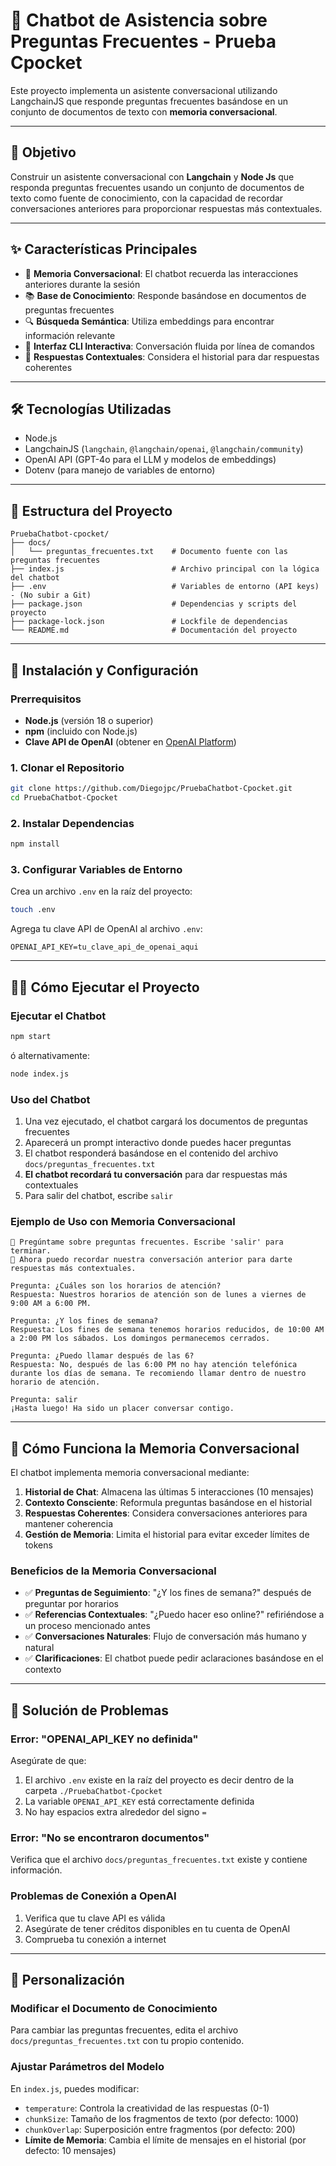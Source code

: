 # 🤖 Chatbot de Asistencia sobre Preguntas Frecuentes - Prueba Cpocket

Este proyecto implementa un asistente conversacional utilizando LangchainJS que responde preguntas frecuentes basándose en un conjunto de documentos de texto con **memoria conversacional**.

---

## 🎯 Objetivo

Construir un asistente conversacional con **Langchain** y **Node Js** que responda preguntas frecuentes usando un conjunto de documentos de texto como fuente de conocimiento, con la capacidad de recordar conversaciones anteriores para proporcionar respuestas más contextuales.

---

## ✨ Características Principales

- 🧠 **Memoria Conversacional**: El chatbot recuerda las interacciones anteriores durante la sesión
- 📚 **Base de Conocimiento**: Responde basándose en documentos de preguntas frecuentes
- 🔍 **Búsqueda Semántica**: Utiliza embeddings para encontrar información relevante
- 💬 **Interfaz CLI Interactiva**: Conversación fluida por línea de comandos
- 🎯 **Respuestas Contextuales**: Considera el historial para dar respuestas coherentes

---

## 🛠️ Tecnologías Utilizadas

-   Node.js
-   LangchainJS (`langchain`, `@langchain/openai`, `@langchain/community`)
-   OpenAI API (GPT-4o para el LLM y modelos de embeddings)
-   Dotenv (para manejo de variables de entorno)

---

## 📁 Estructura del Proyecto

```plaintext
PruebaChatbot-cpocket/
├── docs/
│   └── preguntas_frecuentes.txt    # Documento fuente con las preguntas frecuentes
├── index.js                        # Archivo principal con la lógica del chatbot
├── .env                            # Variables de entorno (API keys) - (No subir a Git)
├── package.json                    # Dependencias y scripts del proyecto
├── package-lock.json               # Lockfile de dependencias
└── README.md                       # Documentación del proyecto
```

---

## 🚀 Instalación y Configuración

### Prerrequisitos

-   **Node.js** (versión 18 o superior)
-   **npm** (incluido con Node.js)
-   **Clave API de OpenAI** (obtener en [OpenAI Platform](https://platform.openai.com/api-keys))

### 1. Clonar el Repositorio

```bash
git clone https://github.com/Diegojpc/PruebaChatbot-Cpocket.git
cd PruebaChatbot-Cpocket
```

### 2. Instalar Dependencias

```bash
npm install
```

### 3. Configurar Variables de Entorno

Crea un archivo `.env` en la raíz del proyecto:

```bash
touch .env
```

Agrega tu clave API de OpenAI al archivo `.env`:

```env
OPENAI_API_KEY=tu_clave_api_de_openai_aqui
```

---

## 🏃‍♂️ Cómo Ejecutar el Proyecto

### Ejecutar el Chatbot

```bash
npm start
```

ó alternativamente:

```bash
node index.js
```

### Uso del Chatbot

1. Una vez ejecutado, el chatbot cargará los documentos de preguntas frecuentes
2. Aparecerá un prompt interactivo donde puedes hacer preguntas
3. El chatbot responderá basándose en el contenido del archivo `docs/preguntas_frecuentes.txt`
4. **El chatbot recordará tu conversación** para dar respuestas más contextuales
5. Para salir del chatbot, escribe `salir`

### Ejemplo de Uso con Memoria Conversacional

```
🤖 Pregúntame sobre preguntas frecuentes. Escribe 'salir' para terminar.
💭 Ahora puedo recordar nuestra conversación anterior para darte respuestas más contextuales.

Pregunta: ¿Cuáles son los horarios de atención?
Respuesta: Nuestros horarios de atención son de lunes a viernes de 9:00 AM a 6:00 PM.

Pregunta: ¿Y los fines de semana?
Respuesta: Los fines de semana tenemos horarios reducidos, de 10:00 AM a 2:00 PM los sábados. Los domingos permanecemos cerrados.

Pregunta: ¿Puedo llamar después de las 6?
Respuesta: No, después de las 6:00 PM no hay atención telefónica durante los días de semana. Te recomiendo llamar dentro de nuestro horario de atención.

Pregunta: salir
¡Hasta luego! Ha sido un placer conversar contigo.
```

---

## 🧠 Cómo Funciona la Memoria Conversacional

El chatbot implementa memoria conversacional mediante:

1. **Historial de Chat**: Almacena las últimas 5 interacciones (10 mensajes)
2. **Contexto Consciente**: Reformula preguntas basándose en el historial
3. **Respuestas Coherentes**: Considera conversaciones anteriores para mantener coherencia
4. **Gestión de Memoria**: Limita el historial para evitar exceder límites de tokens

### Beneficios de la Memoria Conversacional

- ✅ **Preguntas de Seguimiento**: "¿Y los fines de semana?" después de preguntar por horarios
- ✅ **Referencias Contextuales**: "¿Puedo hacer eso online?" refiriéndose a un proceso mencionado antes
- ✅ **Conversaciones Naturales**: Flujo de conversación más humano y natural
- ✅ **Clarificaciones**: El chatbot puede pedir aclaraciones basándose en el contexto

---

## 🔧 Solución de Problemas

### Error: "OPENAI_API_KEY no definida"

Asegúrate de que:
1. El archivo `.env` existe en la raíz del proyecto es decir dentro de la carpeta `./PruebaChatbot-Cpocket`
2. La variable `OPENAI_API_KEY` está correctamente definida
3. No hay espacios extra alrededor del signo `=`

### Error: "No se encontraron documentos"

Verifica que el archivo `docs/preguntas_frecuentes.txt` existe y contiene información.

### Problemas de Conexión a OpenAI

1. Verifica que tu clave API es válida
2. Asegúrate de tener créditos disponibles en tu cuenta de OpenAI
3. Comprueba tu conexión a internet

---

## 📝 Personalización

### Modificar el Documento de Conocimiento

Para cambiar las preguntas frecuentes, edita el archivo `docs/preguntas_frecuentes.txt` con tu propio contenido.

### Ajustar Parámetros del Modelo

En `index.js`, puedes modificar:
- `temperature`: Controla la creatividad de las respuestas (0-1)
- `chunkSize`: Tamaño de los fragmentos de texto (por defecto: 1000)
- `chunkOverlap`: Superposición entre fragmentos (por defecto: 200)
- **Límite de Memoria**: Cambia el límite de mensajes en el historial (por defecto: 10 mensajes)